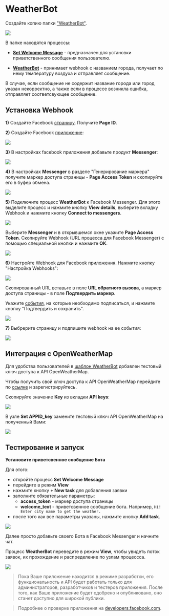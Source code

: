 # WeatherBot
 
Создайте копию папки ["WeatherBot"](https://admin.corezoid.com/folder/conv/8838).

![](../img/facebook/fb_botweather_copy.png)
 
В папке находятся процессы:

* [**Set Welcome Message**](https://admin.corezoid.com/editor/94444/140229) - предназначен для установки приветственного сообщения пользователю.

* [**WeatherBot**](https://admin.corezoid.com/editor/94444/140228) - принимает webhook с названием города, получает по нему температуру воздуха и отправляет сообщение.

В случае, если сообщение не содержит название города или город указан некорректно, а также если в процессе возникла ошибка, отправляет соответсвующее сообщение.


## Установка Webhook

**1)** Создайте Facebook [страницу](https://www.facebook.com/pages/create/). Получите **Page ID**.

**2)** Создайте Facebook [приложение](https://developers.facebook.com/quickstarts/?platform=web):

![](../img/facebook/fb_new_app.png)

**3)** В настройках facebook приложения добавьте продукт **Messenger**:

![](../img/facebook/fb_product.png)

**4)** В настройках **Messenger** в разделе "Генерирование маркера" получите маркер доступа страницы - **Page Access Token** и скопируйте его в буфер обмена.

![](../img/facebook/fb_token.png)
 
**5)** Подключите процесс **WeatherBot** к Facebook Messenger. Для этого выделите процесс и нажмите кнопку **View details**, выберите вкладку Webhook и нажмите кнопку **Connect to messengers**.

![](../img/facebook/fb_webhook1.png)

Выберите **Messenger** и в открывшемся окне укажите **Page Access Token**. Скопируйте Webhook (URL процесса для Facebook Messenger) с помощью специальной кнопки и нажмите **ОК**.
 
![](../img/facebook/fb_webhook2.png)
 
**6)** Настройте Webhook для Facebook приложения. Нажмите кнопку "Настройка Webhooks":

![](../img/facebook/fb_webhook3.png)

Скопированный URL вставьте в поле **URL обратного вызова**, а маркер доступа страницы - в поле **Подтвердить маркер**.

Укажите [события](https://developers.facebook.com/docs/messenger-platform/webhook#setup), на которые необходимо подписаться, и нажмите кнопку "Подтвердить и сохранить".

![](../img/facebook/fb_webhook4.png)

**7)** Выбрерите страницу и подпишите webhook на ее события:
 
![](../img/facebook/fb_page_subscription.png)


## Интеграция с OpenWeatherMap

Для удобства пользователей в [шаблон WeatherBot](https://admin.corezoid.com/editor/94444/140228) добавлен тестовый ключ доступа к API OpenWeatherMap.

Чтобы получить свой ключ доступа к API OpenWeatherMap перейдите по [ссылке](http://openweathermap.org/register) и зарегистрируйтесь.

Скопируйте значение **Key** из вкладки **API keys**:

![](../img/facebook/openweathermap_key.png)
 
В узле **Set APPID_key** замените тестовый ключ API OpenWeatherMap на полученный Вами:
 
 ![](../img/facebook/fb_change_key.png)

## Тестирование и запуск
 
**Установите приветсвенное сообщение Бота**

Для этого:
  - откройте процесс **Set Welcome Message**
  - перейдите в режим **View**
  - нажмите кнопку **+ New task** для добавления заявки
  - заполните обязательные параметры:
       - **access_token** - маркер доступа страницы
       - **welcome_text** - приветсвенное сообщение бота. Например, `Hi! Enter city name to get the weather.`
  - после того как все параметры указаны, нажмите кнопку **Add task**.

![](../img/facebook/fb_welcome_message.png)

Далее просто добавьте своего Бота в Facebook Messenger и начните чат.

Процесс **WeatherBot** переведите в режим **View**, чтобы увидеть поток заявок, их прохождение и распределение по узлам процессса.

 ![](../img/facebook/fb_bot_view.png)

> Пока Ваше приложение находится в режиме разработки, его функциональность и API будет работать только для администраторов, разработчиков и тестеров приложения. После того, как Ваше приложение будет одобрено и опубликовано, оно станет доступно для широкой публики.

> Подробнее о проверке приложения на [developers.facebook.com](https://developers.facebook.com/docs/messenger-platform/app-review/).
